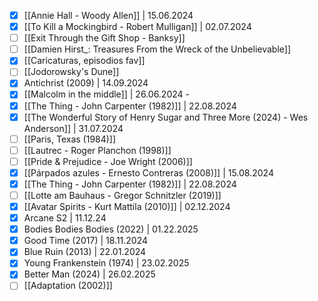 - [x] [[Annie Hall - Woody Allen]] | 15.06.2024
- [x] [[To Kill a Mockingbird - Robert Mulligan]] | 02.07.2024
- [ ] [[Exit Through the Gift Shop - Banksy]] 
- [ ] [[Damien Hirst_: Treasures From the Wreck of the Unbelievable]]
- [x] [[Caricaturas, episodios fav]]
- [ ] [[Jodorowsky's Dune]]
- [x] Antichrist (2009) | 14.09.2024
- [x] [[Malcolm in the middle]] | 26.06.2024 - 
- [x] [[The Thing - John Carpenter (1982)]] | 22.08.2024
- [x] [[The Wonderful Story of Henry Sugar and Three More (2024) - Wes Anderson]] | 31.07.2024
- [ ] [[Paris, Texas (1984)]]
- [ ] [[Lautrec - Roger Planchon (1998)]]
- [ ] [[Pride & Prejudice - Joe Wright (2006)]]
- [x] [[Párpados azules - Ernesto Contreras (2008)]] | 15.08.2024
- [x] [[The Thing - John Carpenter (1982)]] | 22.08.2024
- [ ] [[Lotte am Bauhaus - Gregor Schnitzler (2019)]]
- [x] [[Avatar Spirits - Kurt Mattila (2010)]] | 02.12.2024
- [x] Arcane S2 | 11.12.24
- [x] Bodies Bodies Bodies (2022) | 01.22.2025
- [x] Good Time (2017) | 18.11.2024
- [x] Blue Ruin (2013) | 22.01.2024
- [x] Young Frankenstein (1974) | 23.02.2025
- [x] Better Man (2024) | 26.02.2025 
- [ ] [[Adaptation (2002)]]

